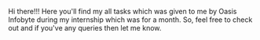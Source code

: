 Hi there!!! Here you'll find my all tasks which was given to me by Oasis Infobyte during my internship which was for a month. So, feel free to check out and if you've any queries then let me know.
